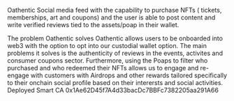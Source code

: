 Oathentic
Social media feed with the capability to purchase NFTs ( tickets, memberships, art and coupons) and the user is able to post content and write verified reviews tied to the assets/poap in their wallet.

The problem Oathentic solves
Oathentic allows users to be onboarded into web3 with the option to opt into our custodial wallet option. The main problems it solves is the authenticity of reviews in the events, activites and consumer coupons sector. Furthermore, using the Poaps to filter who purchased and who redeemed their NFTs allows us to engage and re-engage with customers with Airdrops and other rewards tailored specifically to their onchain social profile based on their interersts and social activities.
Deployed Smart CA  0x1Ae62D45f7A4d33bacDc7BBFc7382205aa291A66
